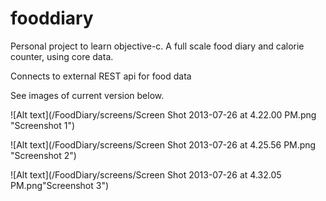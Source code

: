 fooddiary
=========

Personal project to learn objective-c. A full scale food diary and calorie counter, using core data.

Connects to external REST api for food data

See images of current version below.

![Alt text](/FoodDiary/screens/Screen Shot 2013-07-26 at 4.22.00 PM.png "Screenshot 1")


![Alt text](/FoodDiary/screens/Screen Shot 2013-07-26 at 4.25.56 PM.png "Screenshot 2")

![Alt text](/FoodDiary/screens/Screen Shot 2013-07-26 at 4.32.05 PM.png"Screenshot 3")
